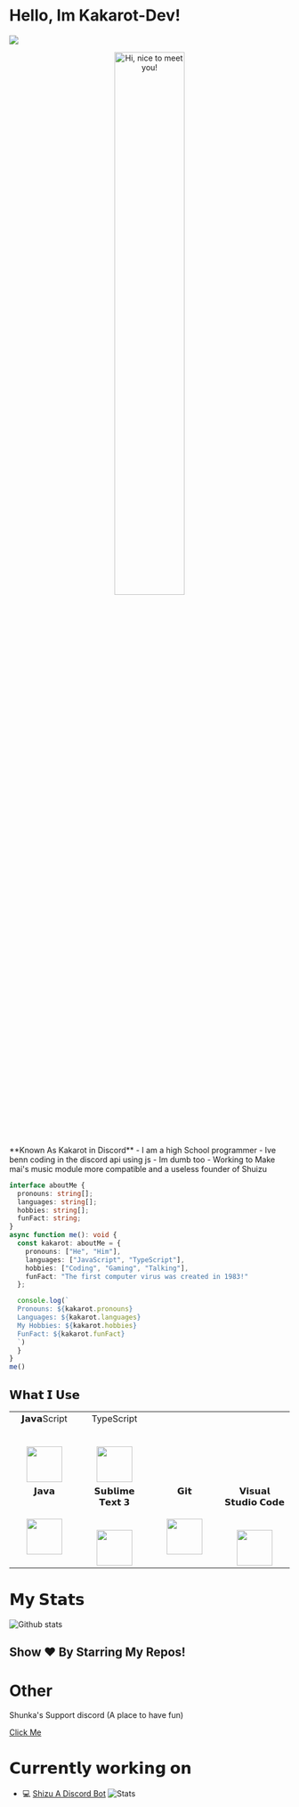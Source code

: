 # Hello, Im Kakarot-Dev!
<p align="centre">
  <a href="#">
      <img src="http://estruyf-github.azurewebsites.net/api/VisitorHit?user=kakarot-dev&repo=github-visitors-badge&countColor=%237B1E7A">
   </a>
</p>

<p align="center">
  <img src="https://media.giphy.com/media/3Q2hJ4FLN1UvS/giphy.gif" width=50% title="Hi, nice to meet you!">
</p>
**Known As Kakarot in Discord**
- I am a high School programmer
- Ive benn coding in the discord api using js
- Im dumb too
- Working to Make mai's music module more compatible and a useless founder of Shuizu

```ts
interface aboutMe {
  pronouns: string[];
  languages: string[];
  hobbies: string[];
  funFact: string;
}
async function me(): void {
  const kakarot: aboutMe = {
    pronouns: ["He", "Him"],
    languages: ["JavaScript", "TypeScript"],
    hobbies: ["Coding", "Gaming", "Talking"],
    funFact: "The first computer virus was created in 1983!"
  };

  console.log(`
  Pronouns: ${kakarot.pronouns}
  Languages: ${kakarot.languages}
  My Hobbies: ${kakarot.hobbies}
  FunFact: ${kakarot.funFact}
  `)
  }
}
me()
```

## 𝗪𝗵𝗮𝘁 𝗜 𝗨𝘀𝗲

<table>
  <tbody>
    <td width="25%" align="center">
        <span>𝗝𝗮𝘃𝗮Script</span><br><br><br>
        <img height="64px" src="https://cdn.discordapp.com/attachments/831552576180322305/846013333799043132/bZRoAAAAAElFTkSuQmCC.png">
      </td>
     <td width="25%" align="center">
        <span>TypeScript</span><br><br><br>
        <img height="64px" src="https://cdn.discordapp.com/attachments/831552576180322305/846015146304208957/images.png">
      </td>
    <tr valign="top">
      <td width="25%" align="center">
        <span>𝗝𝗮𝘃𝗮</span><br><br><br>
        <img height="64px" src="https://cdn.svgporn.com/logos/java.svg">
      </td>
      <td width="25%" align="center">
        <span>𝗦𝘂𝗯𝗹𝗶𝗺𝗲 𝗧𝗲𝘅𝘁 𝟯</span><br><br><br>
        <img height="64px" src="https://cdn.worldvectorlogo.com/logos/sublime-text.svg">
      </td>
      <td width="25%" align="center">
        <span>𝗚𝗶𝘁</span><br><br><br>
        <img height="64px" src="https://cdn.svgporn.com/logos/git-icon.svg">
      </td>
      <td width="25%" align="center">
        <span>𝗩𝗶𝘀𝘂𝗮𝗹 𝗦𝘁𝘂𝗱𝗶𝗼 𝗖𝗼𝗱𝗲</span><br><br><br>
        <img height="64px" src="https://cdn.svgporn.com/logos/visual-studio-code.svg">
      </td>
    </tr>
  </tbody>
</table>

# 𝗠𝘆 𝗦𝘁𝗮𝘁𝘀

![Github stats](https://github-readme-stats.vercel.app/api?username=kakarot-dev&show_icons=true&hide_border=true)

## Show ❤️ By Starring My Repos!


# Other
Shunka's Support discord (A place to have fun)

[Click Me](https://discord.gg/b7HzMtSYtX)



# 𝗖𝘂𝗿𝗿𝗲𝗻𝘁𝗹𝘆 𝘄𝗼𝗿𝗸𝗶𝗻𝗴 𝗼𝗻

- 💻 [Shizu A Discord Bot](https://voidbots.net/bot/831523779229253704/invite)
![Stats](https://voidbots.net/api/embed/831523779229253704?theme=dark)

